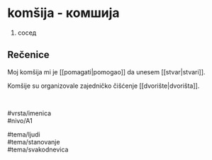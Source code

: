 # komšija - комшија

1. сосед

## Rečenice

Moj komšija mi je [[pomagati|pomogao]] da unesem [[stvar|stvari]].

Komšije su organizovale zajedničko čišćenje [[dvorište|dvorišta]].

<br>

#vrsta/imenica  
#nivo/A1  

#tema/ljudi  
#tema/stanovanje  
#tema/svakodnevica

